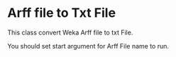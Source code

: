 # Arff file to Txt File

This class convert Weka Arff file to txt File. 

You should set start argument for Arff File name to run.